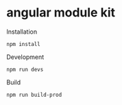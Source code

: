 # angular module kit
Installation
```
npm install
```
Development
```
npm run devs
```
Build
```
npm run build-prod
```

